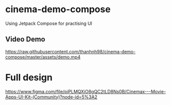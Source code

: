 # cinema-demo-compose

Using Jetpack Compose for practising UI 

## Video Demo
https://raw.githubusercontent.com/thanhnh98/cinema-demo-compose/master/assets/demo.mp4


# Full design
https://www.figma.com/file/piPLMQXiO8gQC2tLD8Ns0B/Cinemax---Movie-Apps-UI-Kit-(Community)?node-id=5%3A2
